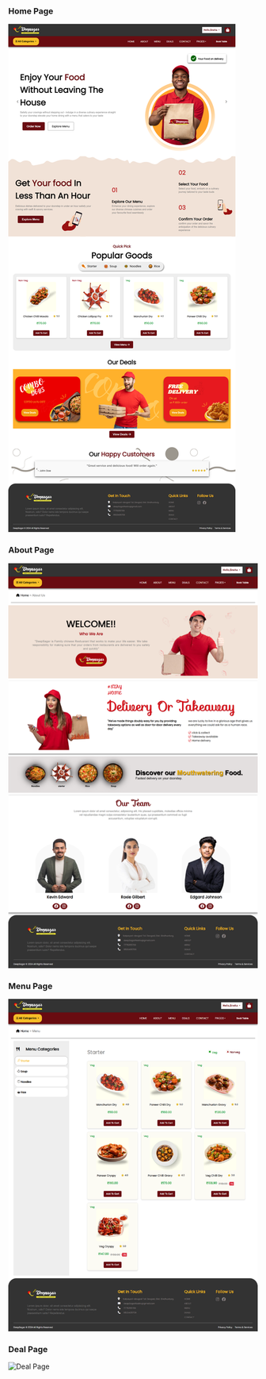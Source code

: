 ### Home Page
![Home Page](screenshot/HomePage.png)

### About Page
![About Page](screenshot/About.png)

### Menu Page
![Menu Page](screenshot/Menu.png)

### Deal Page
![Deal Page](screenshot/Deal.png)
